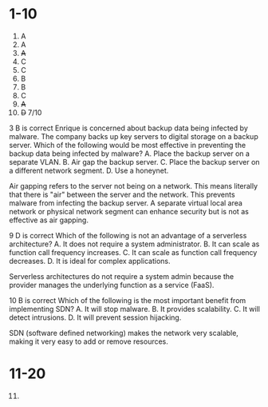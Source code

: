# 1-10
1. A
2. A
3. ~~A~~
4. C
5. C
6. B
7. B
8. C
9. ~~A~~
10. ~~D~~
7/10

3 B is correct
Enrique is concerned about backup data being infected by malware. The company backs up key servers to digital storage on a backup server. Which of the following would be most effective in preventing the backup data being infected by malware?
A. Place the backup server on a separate VLAN.
B. Air gap the backup server.
C. Place the backup server on a different network segment.
D. Use a honeynet.

Air gapping refers to the server not being on a network. This means literally that there is "air" between the server and the network. This prevents malware from infecting the backup server. A separate virtual local area network or physical network segment can enhance security but is not as effective as air gapping.

9 D is correct
Which of the following is not an advantage of a serverless architecture?
A. It does not require a system administrator.
B. It can scale as function call frequency increases.
C. It can scale as function call frequency decreases.
D. It is ideal for complex applications.

Serverless architectures do not require a system admin because the provider manages the underlying function as a service (FaaS).

10 B is correct
Which of the following is the most important benefit from implementing SDN?
A. It will stop malware.
B. It provides scalability.
C. It will detect intrusions.
D. It will prevent session hijacking.

SDN (software defined networking) makes the network very scalable, making it very easy to add or remove resources.

# 11-20
11. 
